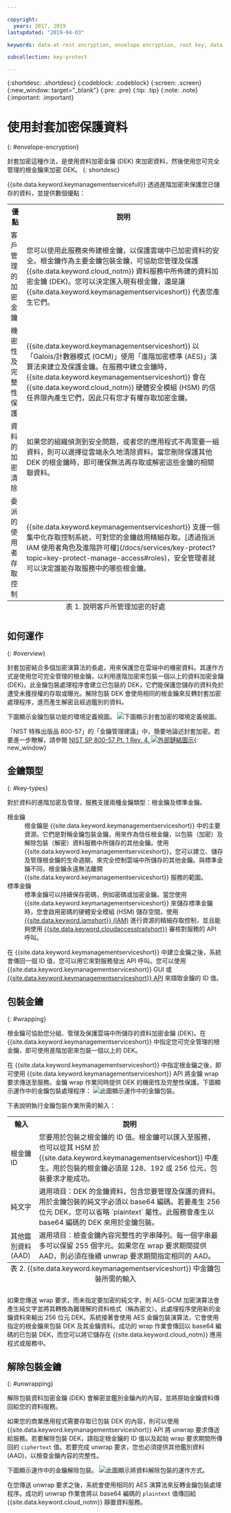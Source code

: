 ```yaml
---

copyright:
  years: 2017, 2019
lastupdated: "2019-04-03"

keywords: data-at-rest encryption, envelope encryption, root key, data encryption key, protect data encryption key, encrypt data encryption key, wrap data encryption key, unwrap data encryption key

subcollection: key-protect

---
```


{:shortdesc: .shortdesc}
{:codeblock: .codeblock}
{:screen: .screen}
{:new_window: target="_blank"}
{:pre: .pre}
{:tip: .tip}
{:note: .note}
{:important: .important}

# 使用封套加密保護資料
{: #envelope-encryption}

封套加密這種作法，是使用資料加密金鑰 (DEK) 來加密資料，然後使用您可完全管理的根金鑰來加密 DEK。
{: shortdesc}

{{site.data.keyword.keymanagementservicefull}} 透過進階加密來保護您已儲存的資料，並提供數個優點：

<table>
  <th>優點</th>
  <th>說明</th>
  <tr>
    <td>客戶管理的加密金鑰</td>
    <td>您可以使用此服務來佈建根金鑰，以保護雲端中已加密資料的安全。根金鑰作為主要金鑰包裝金鑰，可協助您管理及保護 {{site.data.keyword.cloud_notm}} 資料服務中所佈建的資料加密金鑰 (DEK)。您可以決定匯入現有根金鑰，還是讓 {{site.data.keyword.keymanagementserviceshort}} 代表您產生它們。</td>
  </tr>
  <tr>
    <td>機密性及完整性保護</td>
    <td>{{site.data.keyword.keymanagementserviceshort}} 以「Galois/計數器模式 (GCM)」使用「進階加密標準 (AES)」演算法來建立及保護金鑰。在服務中建立金鑰時，{{site.data.keyword.keymanagementserviceshort}} 會在 {{site.data.keyword.cloud_notm}} 硬體安全模組 (HSM) 的信任界限內產生它們，因此只有您才有權存取加密金鑰。</td>
  </tr>
  <tr>
    <td>資料的加密清除</td>
    <td>如果您的組織偵測到安全問題，或者您的應用程式不再需要一組資料，則可以選擇從雲端永久地清除資料。當您刪除保護其他 DEK 的根金鑰時，即可確保無法再存取或解密這些金鑰的相關聯資料。</td>
  </tr>
  <tr>
    <td>委派的使用者存取控制</td>
    <td>{{site.data.keyword.keymanagementserviceshort}} 支援一個集中化存取控制系統，可對您的金鑰啟用精細存取。[透過指派 IAM 使用者角色及進階許可權](/docs/services/key-protect?topic=key-protect-manage-access#roles)，安全管理者就可以決定誰能存取服務中的哪些根金鑰。</td>
  </tr>
  <caption style="caption-side:bottom;">表 1. 說明客戶所管理加密的好處</caption>
</table>

## 如何運作
{: #overview}

封套加密結合多個加密演算法的長處，用來保護您在雲端中的機密資料。其運作方式是使用您可完全管理的根金鑰，以利用進階加密來包裝一個以上的資料加密金鑰 (DEK)。此金鑰包裝處理程序會建立已包裝的 DEK，它們能保護您儲存的資料免於遭受未獲授權的存取或曝光。解除包裝 DEK 會使用相同的根金鑰來反轉封套加密處理程序，進而產生解密且經過鑑別的資料。
 
下圖顯示金鑰包裝功能的環境定義視圖。
![下圖顯示封套加密的環境定義視圖。](../images/envelope-encryption_min.svg)

「NIST 特殊出版品 800-57」的「金鑰管理建議」中，簡要地論述封套加密。若要進一步瞭解，請參閱 [NIST SP 800-57 Pt. 1 Rev. 4. ![外部鏈結圖示](../../../icons/launch-glyph.svg "外部鏈結圖示")](https://www.nist.gov/publications/recommendation-key-management-part-1-general-0){: new_window}

## 金鑰類型
{: #key-types}

對於資料的進階加密及管理，服務支援兩種金鑰類型：根金鑰及標準金鑰。

<dl>
  <dt>根金鑰</dt>
    <dd>根金鑰是 {{site.data.keyword.keymanagementserviceshort}} 中的主要資源。它們是對稱金鑰包裝金鑰，用來作為信任根金鑰，以包裝（加密）及解除包裝（解密）資料服務中所儲存的其他金鑰。使用 {{site.data.keyword.keymanagementserviceshort}}，您可以建立、儲存及管理根金鑰的生命週期，來完全控制雲端中所儲存的其他金鑰。與標準金鑰不同，根金鑰永遠無法離開 {{site.data.keyword.keymanagementserviceshort}} 服務的範圍。</dd>
  <dt>標準金鑰</dt>
    <dd>標準金鑰可以持續保存密碼，例如密碼或加密金鑰。當您使用 {{site.data.keyword.keymanagementserviceshort}} 來儲存標準金鑰時，您會啟用密碼的硬體安全模組 (HSM) 儲存空間，使用 <a href="/docs/services/key-protect?topic=key-protect-manage-access" target="_blank">{{site.data.keyword.iamshort}} (IAM)</a> 進行資源的精細存取控制，並且能夠使用 <a href="/docs/services/key-protect?topic=key-protect-activity-tracker-events" target="_blank">{{site.data.keyword.cloudaccesstrailshort}}</a> 審核對服務的 API 呼叫。</dd>
</dl>

在 {{site.data.keyword.keymanagementserviceshort}} 中建立金鑰之後，系統會傳回一個 ID 值，您可以用它來對服務發出 API 呼叫。您可以使用 {{site.data.keyword.keymanagementserviceshort}} GUI 或 [{{site.data.keyword.keymanagementserviceshort}} API](https://{DomainName}/apidocs/key-protect) 來擷取金鑰的 ID 值。 

## 包裝金鑰
{: #wrapping}

根金鑰可協助您分組、管理及保護雲端中所儲存的資料加密金鑰 (DEK)。在 {{site.data.keyword.keymanagementserviceshort}} 中指定您可完全管理的根金鑰，即可使用進階加密來包裝一個以上的 DEK。 

在 {{site.data.keyword.keymanagementserviceshort}} 中指定根金鑰之後，即可使用 {{site.data.keyword.keymanagementserviceshort}} API 將金鑰 wrap 要求傳送至服務。金鑰 wrap 作業同時提供 DEK 的機密性及完整性保護。下圖顯示運作中的金鑰包裝處理程序：
![此圖顯示運作中的金鑰包裝。](../images/wrapping-keys_min.svg)

下表說明執行金鑰包裝作業所需的輸入：
<table>
  <th>輸入</th>
  <th>說明</th>
  <tr>
    <td>根金鑰 ID</td>
    <td>您要用於包裝之根金鑰的 ID 值。根金鑰可以匯入至服務，也可以從其 HSM 於 {{site.data.keyword.keymanagementserviceshort}} 中產生。用於包裝的根金鑰必須是 128、192 或 256 位元，包裝要求才能成功。</td>
  </tr>
  <tr>
    <td>純文字</td>
    <td>選用項目：DEK 的金鑰資料，包含您要管理及保護的資料。用於金鑰包裝的純文字必須以 base64 編碼。若要產生 256 位元 DEK，您可以省略 `plaintext` 屬性。此服務會產生以 base64 編碼的 DEK 來用於金鑰包裝。</td>
  </tr>
  <tr>
    <td>其他鑑別資料 (AAD)</td>
    <td>選用項目：檢查金鑰內容完整性的字串陣列。每一個字串最多可以保留 255 個字元。如果您在 wrap 要求期間提供 AAD，則必須在後續 unwrap 要求期間指定相同的 AAD。</td>
  </tr>
    <caption style="caption-side:bottom;">表 2. {{site.data.keyword.keymanagementserviceshort}} 中金鑰包裝所需的輸入</caption>
</table>

如果您傳送 wrap 要求，而未指定要加密的純文字，則 AES-GCM 加密演算法會產生純文字並將其轉換為難理解的資料格式（稱為密文）。此處理程序使用新的金鑰資料來輸出 256 位元 DEK。系統接著會使用 AES 金鑰包裝演算法，它會使用指定的根金鑰來包裝 DEK 及其金鑰資料。成功的 wrap 作業會傳回以 base64 編碼的已包裝 DEK，而您可以將它儲存在 {{site.data.keyword.cloud_notm}} 應用程式或服務中。 

## 解除包裝金鑰
{: #unwrapping}

解除包裝資料加密金鑰 (DEK) 會解密並鑑別金鑰內的內容，並將原始金鑰資料傳回給您的資料服務。 

如果您的商業應用程式需要存取已包裝 DEK 的內容，則可以使用 {{site.data.keyword.keymanagementserviceshort}} API 將 unwrap 要求傳送給服務。若要解除包裝 DEK，請指定根金鑰的 ID 值以及起始 wrap 要求期間所傳回的 `ciphertext` 值。若要完成 unwrap 要求，您也必須提供其他鑑別資料 (AAD)，以檢查金鑰內容的完整性。

下圖顯示運作中的金鑰解除包裝。
![此圖顯示將資料解除包裝的運作方式。](../images/unwrapping-keys_min.svg)

在您傳送 unwrap 要求之後，系統會使用相同的 AES 演算法來反轉金鑰包裝處理程序。成功的 unwrap 作業會將以 base64 編碼的 `plaintext` 值傳回給 {{site.data.keyword.cloud_notm}} 靜置資料服務。




